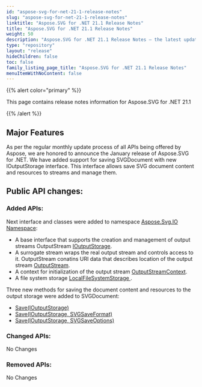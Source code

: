 ```yaml
---
id: "aspose-svg-for-net-21-1-release-notes"
slug: "aspose-svg-for-net-21-1-release-notes"
linktitle: "Aspose.SVG for .NET 21.1 Release Notes"
title: "Aspose.SVG for .NET 21.1 Release Notes"
weight: 50
description: "Aspose.SVG for .NET 21.1 Release Notes – the latest updates and fixes."
type: "repository"
layout: "release"
hideChildren: false
toc: false
family_listing_page_title: "Aspose.SVG for .NET 21.1 Release Notes"
menuItemWithNoContent: false
---
```


{{% alert color="primary" %}}

This page contains release notes information for Aspose.SVG for .NET 21.1

{{% /alert %}}

## **Major Features**

As per the regular monthly update process of all APIs being offered by Aspose, we are honored to announce the January release of Aspose.SVG for .NET.
We have added support for saving SVGDocument with new IOutputStorage interface. This interface allows save SVG document content and resources to streams and manage them.   

## **Public API changes:**

### **Added APIs:**

Next interface and classes were added to namespace [Aspose.Svg.IO Namespace](https://reference.aspose.com/svg/net/aspose.svg.io/):

- A base interface that supports the creation and management of output streams OutputStream [IOutputStorage](https://reference.aspose.com/svg/net/aspose.svg.io/ioutputstorage/).
- A surrogate stream wraps the real output stream and controls access to it. OutputStream conatins URI data that describes location of the output stream [OutputStream](https://reference.aspose.com/svg/net/aspose.svg.io/outputstream/).
- A context for initialization of the output stream [OutputStreamContext](https://reference.aspose.com/svg/net/aspose.svg.io/outputstreamcontext/).
- A file system storage [LocalFileSystemStorage ](https://reference.aspose.com/svg/net/aspose.svg.io/localfilesystemstorage/).

Three new methods for saving the document content and resources to the output storage were added to SVGDocument:
- [Save(IOutputStorage)](https://reference.aspose.com/svg/net/aspose.svg/svgdocument/save/)
- [Save(IOutputStorage, SVGSaveFormat)](https://reference.aspose.com/svg/net/aspose.svg/svgdocument/save/)
- [Save(IOutputStorage, SVGSaveOptions)](https://reference.aspose.com/svg/net/aspose.svg/svgdocument/save/)


### **Changed APIs:**

No Changes

### **Removed APIs:**

No Changes
